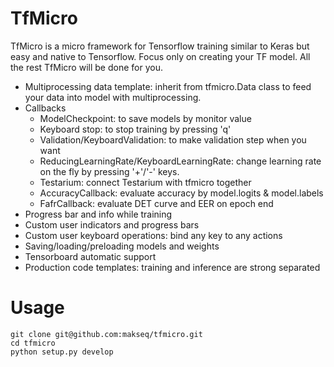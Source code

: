 # TfMicro
TfMicro is a micro framework for Tensorflow training similar to Keras but easy and native to Tensorflow. 
Focus only on creating your TF model. All the rest TfMicro will be done for you. 

* Multiprocessing data template: inherit from tfmicro.Data class to feed your data into model with multiprocessing.
* Callbacks
  * ModelCheckpoint: to save models by monitor value
  * Keyboard stop: to stop training by pressing 'q'
  * Validation/KeyboardValidation: to make validation step when you want
  * ReducingLearningRate/KeyboardLearningRate: change learning rate on the fly by pressing '+'/'-' keys.
  * Testarium: connect Testarium with tfmicro together
  * AccuracyCallback: evaluate accuracy by model.logits & model.labels
  * FafrCallback: evaluate DET curve and EER on epoch end
* Progress bar and info while training
* Custom user indicators and progress bars
* Custom user keyboard operations: bind any key to any actions
* Saving/loading/preloading models and weights
* Tensorboard automatic support
* Production code templates: training and inference are strong separated


# Usage
```
git clone git@github.com:makseq/tfmicro.git
cd tfmicro
python setup.py develop
```

